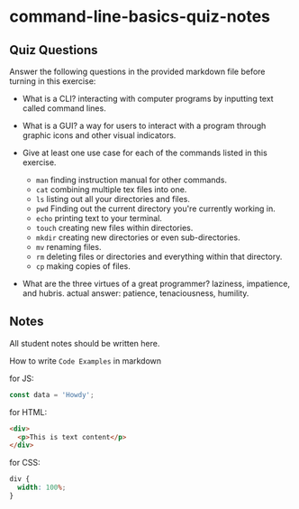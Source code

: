 # command-line-basics-quiz-notes

## Quiz Questions

Answer the following questions in the provided markdown file before turning in this exercise:

- What is a CLI?
  interacting with computer programs by inputting text called command lines.
- What is a GUI?
  a way for users to interact with a program through graphic icons and other visual indicators.
- Give at least one use case for each of the commands listed in this exercise.

  - `man`
    finding instruction manual for other commands.
  - `cat`
    combining multiple tex files into one.
  - `ls`
    listing out all your directories and files.
  - `pwd`
    Finding out the current directory you're currently working in.
  - `echo`
    printing text to your terminal.
  - `touch`
    creating new files within directories.
  - `mkdir`
    creating new directories or even sub-directories.
  - `mv`
    renaming files.
  - `rm`
    deleting files or directories and everything within that directory.
  - `cp`
    making copies of files.

- What are the three virtues of a great programmer?
  laziness, impatience, and hubris.
  actual answer: patience, tenaciousness, humility.

## Notes

All student notes should be written here.

How to write `Code Examples` in markdown

for JS:

```javascript
const data = 'Howdy';
```

for HTML:

```html
<div>
  <p>This is text content</p>
</div>
```

for CSS:

```css
div {
  width: 100%;
}
```
